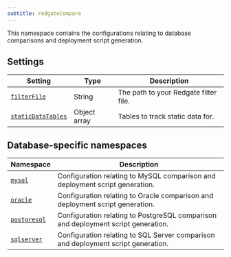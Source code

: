 ```yaml
---
subtitle: redgateCompare
---
```


This namespace contains the configurations relating to database comparisons and deployment script generation.

## Settings

| Setting                                                                                                    | Type         | Description                           |
|------------------------------------------------------------------------------------------------------------|--------------|---------------------------------------|
| [`filterFile`](<Configuration/Redgate Compare Namespace/Redgate Compare Filter File Setting>)              | String       | The path to your Redgate filter file. |
| [`staticDataTables`](<Configuration/Redgate Compare Namespace/Redgate Compare Static Data Tables Setting>) | Object array | Tables to track static data for.      |

## Database-specific namespaces

| Namespace                                                                                      | Description                                                                       |
|------------------------------------------------------------------------------------------------|-----------------------------------------------------------------------------------|
| [`mysql`](<Configuration/Redgate Compare Namespace/Redgate Compare MySQL Namespace>)           | Configuration relating to MySQL comparison and deployment script generation.      |
| [`oracle`](<Configuration/Redgate Compare Namespace/Redgate Compare Oracle Namespace>)         | Configuration relating to Oracle comparison and deployment script generation.     |
| [`postgresql`](<Configuration/Redgate Compare Namespace/Redgate Compare PostgreSQL Namespace>) | Configuration relating to PostgreSQL comparison and deployment script generation. |
| [`sqlserver`](<Configuration/Redgate Compare Namespace/Redgate Compare SQL Server Namespace>)  | Configuration relating to SQL Server comparison and deployment script generation. |
